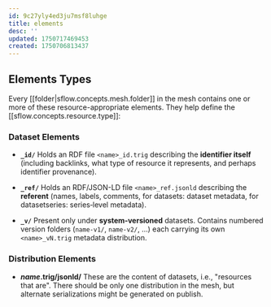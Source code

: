 ```yaml
---
id: 9c27yly4ed3ju7msf8luhge
title: elements
desc: ''
updated: 1750717469453
created: 1750706813437
---
```


## Elements Types

Every [[folder|sflow.concepts.mesh.folder]] in the mesh contains one or more of these resource-appropriate elements. They help define the [[sflow.concepts.resource.type]]:

### Dataset Elements

- **`_id/`**
  Holds an RDF file `<name>_id.trig` describing the **identifier itself** (including backlinks, what type of resource it represents, and perhaps identifier provenance).

- **`_ref/`**
  Holds an RDF/JSON-LD file `<name>_ref.jsonld` describing the **referent** (names, labels, comments, for datasets: dataset metadata, for datasetseries: series‐level metadata).

- **`_v/`**
  Present only under **system‐versioned** datasets. Contains numbered version folders (`name-v1/`, `name-v2/`, …) each carrying its own `<name>_vN.trig` metadata distribution.

### Distribution Elements

- **_name_.trig/jsonld/** 
  These are the content of datasets, i.e., "resources that are". There should be only one distribution in the mesh, but alternate serializations might be generated on publish.